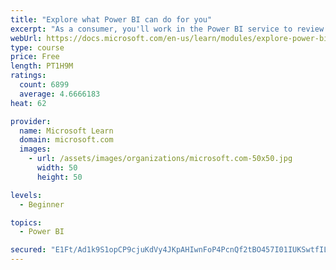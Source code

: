 ```yaml
---
title: "Explore what Power BI can do for you"
excerpt: "As a consumer, you'll work in the Power BI service to review and interact with content that has been shared with you. This module provides the foundational information that you need to work effectively in the Power BI service."
webUrl: https://docs.microsoft.com/en-us/learn/modules/explore-power-bi-service/
type: course
price: Free
length: PT1H9M
ratings:
  count: 6899
  average: 4.6666183
heat: 62

provider:
  name: Microsoft Learn
  domain: microsoft.com
  images:
    - url: /assets/images/organizations/microsoft.com-50x50.jpg
      width: 50
      height: 50

levels:
  - Beginner

topics:
  - Power BI

secured: "E1Ft/Ad1k9S1opCP9cjuKdVy4JKpAHIwnFoP4PcnQf2tBO457I01IUKSwtfIL+Qsfu2qju5qRlmyGWYX7AWcxjOxnLfERuQfzh9Me2ebnLDVEhE3WwF5IuGRfCq1aXxKjV+m/MQWSvxM0FmlnK9uvJaM4XIwbv6/YG/EAHso4bFaI5RtEam3TvH8fhyOw+5soHkbtGSPzFQ8CF4Ynf1HNjGWHcu1x3pHkvc+1SBj5J++SYLDkcb5JPaeGYHYkYPuK3GXiLQn3ICJicmm4EgV4Jmr8/hbv7Q4pTN2QuqpMVlziF7IIj+yscImspdUS9C0PAVcerou/XYh+M5aYMNuFu7esnzU4JZlALkn4CI//5Vfht5UJx/nbkWHzvpMCK5D3+pOXtd5RuBNdni/XtEu1ZkpGV9BrJL39OShAqhj44E=;m9G5Pxmg7M60hZUN748z5Q=="
---
```



